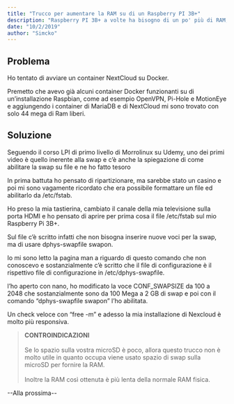 ```yaml
---
title: "Trucco per aumentare la RAM su di un Raspberry PI 3B+"
description: "Raspberry PI 3B+ a volte ha bisogno di un po' più di RAM, con questo post voglio mostrarvi come fare."
date: "10/2/2019"
author: "Simcko"
---
```


## Problema

Ho tentato di avviare un container NextCloud su Docker.

Premetto che avevo già alcuni container Docker funzionanti su di un’installazione Raspbian, come ad esempio OpenVPN, Pi-Hole e MotionEye e aggiungendo i container di MariaDB e di NextCloud mi sono trovato con solo 44 mega di Ram liberi.

## Soluzione

Seguendo il corso LPI di primo livello di Morrolinux su Udemy, uno dei primi video è quello inerente alla swap e c’è anche la spiegazione di come abilitare la swap su file e ne ho fatto tesoro

In prima battuta ho pensato di ripartizionare, ma sarebbe stato un casino e poi mi sono vagamente ricordato che era possibile formattare un file ed abilitarlo da /etc/fstab.

Ho preso la mia tastierina, cambiato il canale della mia televisione sulla porta HDMI e ho pensato di aprire per prima cosa il file /etc/fstab sul mio Raspberry Pi 3B+.

Sul file c’è scritto infatti che non bisogna inserire nuove voci per la swap, ma di usare dphys-swapfile swapon.

Io mi sono letto la pagina man a riguardo di questo comando che non conoscevo e sostanzialmente c’è scritto che il file di configurazione è il rispettivo file di configurazione in /etc/dphys-swapfile.

l’ho aperto con nano, ho modificato la voce CONF_SWAPSIZE da 100 a 2048 che sostanzialmente sono da 100 Mega a 2 GB di swap e poi con il comando “dphys-swapfile swapon” l’ho abilitata.

Un check veloce con “free -m” e adesso la mia installazione di Nexcloud è molto più responsiva.

>**CONTROINDICAZIONI**<br><br>
> Se lo spazio sulla vostra microSD è poco, allora questo trucco non è molto utile in quanto occupa viene usato spazio di swap sulla microSD per fornire la RAM.<br><br>
> Inoltre la RAM così ottenuta è più lenta della normale RAM fisica.


--Alla prossima--